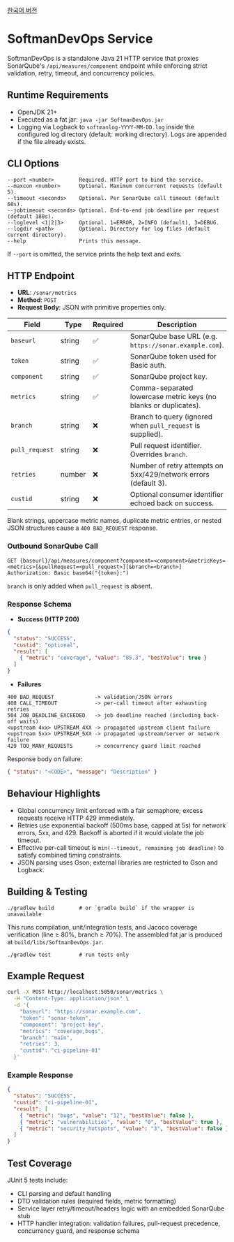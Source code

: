 [한국어 버전](README_kr.md)
# SoftmanDevOps Service

SoftmanDevOps is a standalone Java 21 HTTP service that proxies SonarQube's `/api/measures/component` endpoint while enforcing strict validation, retry, timeout, and concurrency policies.

## Runtime Requirements
- OpenJDK 21+
- Executed as a fat jar: `java -jar SoftmanDevOps.jar`
- Logging via Logback to `softmanlog-YYYY-MM-DD.log` inside the configured log directory (default: working directory). Logs are appended if the file already exists.

## CLI Options
```
--port <number>        Required. HTTP port to bind the service.
--maxcon <number>      Optional. Maximum concurrent requests (default 5).
--timeout <seconds>    Optional. Per SonarQube call timeout (default 60s).
--jobtimeout <seconds> Optional. End-to-end job deadline per request (default 180s).
--loglevel <1|2|3>     Optional. 1=ERROR, 2=INFO (default), 3=DEBUG.
--logdir <path>        Optional. Directory for log files (default current directory).
--help                 Prints this message.
```
If `--port` is omitted, the service prints the help text and exits.

## HTTP Endpoint
- **URL**: `/sonar/metrics`
- **Method**: `POST`
- **Request Body**: JSON with primitive properties only.

| Field | Type | Required | Description |
| --- | --- | --- | --- |
| `baseurl` | string | ✅ | SonarQube base URL (e.g. `https://sonar.example.com`). |
| `token` | string | ✅ | SonarQube token used for Basic auth. |
| `component` | string | ✅ | SonarQube project key. |
| `metrics` | string | ✅ | Comma-separated lowercase metric keys (no blanks or duplicates). |
| `branch` | string | ❌ | Branch to query (ignored when `pull_request` is supplied). |
| `pull_request` | string | ❌ | Pull request identifier. Overrides `branch`. |
| `retries` | number | ❌ | Number of retry attempts on 5xx/429/network errors (default 3). |
| `custid` | string | ❌ | Optional consumer identifier echoed back on success. |

Blank strings, uppercase metric names, duplicate metric entries, or nested JSON structures cause a `400 BAD_REQUEST` response.

### Outbound SonarQube Call
```
GET {baseurl}/api/measures/component?component=<component>&metricKeys=<metrics>[&pullRequest=<pull_request>][&branch=<branch>]
Authorization: Basic base64("{token}:")
```
`branch` is only added when `pull_request` is absent.

### Response Schema
- **Success (HTTP 200)**
```json
{
  "status": "SUCCESS",
  "custid": "optional",
  "result": [
    { "metric": "coverage", "value": "85.3", "bestValue": true }
  ]
}
```
- **Failures**
```
400 BAD_REQUEST             -> validation/JSON errors
408 CALL_TIMEOUT            -> per-call timeout after exhausting retries
504 JOB_DEADLINE_EXCEEDED   -> job deadline reached (including back-off waits)
<upstream 4xx> UPSTREAM_4XX -> propagated upstream client failure
<upstream 5xx> UPSTREAM_5XX -> propagated upstream/server or network failure
429 TOO_MANY_REQUESTS       -> concurrency guard limit reached
```
Response body on failure:
```json
{ "status": "<CODE>", "message": "Description" }
```

## Behaviour Highlights
- Global concurrency limit enforced with a fair semaphore; excess requests receive HTTP 429 immediately.
- Retries use exponential backoff (500ms base, capped at 5s) for network errors, 5xx, and 429. Backoff is aborted if it would violate the job timeout.
- Effective per-call timeout is `min(--timeout, remaining job deadline)` to satisfy combined timing constraints.
- JSON parsing uses Gson; external libraries are restricted to Gson and Logback.

## Building & Testing
```
./gradlew build        # or `gradle build` if the wrapper is unavailable
```
This runs compilation, unit/integration tests, and Jacoco coverage verification (line ≥ 80%, branch ≥ 70%). The assembled fat jar is produced at `build/libs/SoftmanDevOps.jar`.

```
./gradlew test         # run tests only
```

## Example Request
```bash
curl -X POST http://localhost:5050/sonar/metrics \
  -H "Content-Type: application/json" \
  -d '{
    "baseurl": "https://sonar.example.com",
    "token": "sonar-token",
    "component": "project-key",
    "metrics": "coverage,bugs",
    "branch": "main",
    "retries": 3,
    "custid": "ci-pipeline-01"
  }'
```

### Example Response
```json
{
  "status": "SUCCESS",
  "custid": "ci-pipeline-01",
  "result": [
    { "metric": "bugs", "value": "12", "bestValue": false },
    { "metric": "vulnerabilities", "value": "0", "bestValue": true },
    { "metric": "security_hotspots", "value": "3", "bestValue": false }
  ]
}
```

## Test Coverage
JUnit 5 tests include:
- CLI parsing and default handling
- DTO validation rules (required fields, metric formatting)
- Service layer retry/timeout/headers logic with an embedded SonarQube stub
- HTTP handler integration: validation failures, pull-request precedence, concurrency guard, and response schema
```

